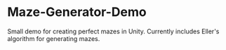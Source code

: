 # Maze-Generator-Demo
Small demo for creating perfect mazes in Unity.
Currently includes Eller's algorithm for generating mazes.

